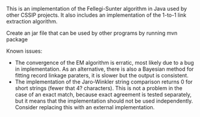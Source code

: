 This is an implementation of the Fellegi-Sunter algorithm in Java used by other CSSIP projects. It also includes an implementation of the 1-to-1 link extraction algorithm.

Create an jar file that can be used by other programs by running
    mvn package

Known issues:
* The convergence of the EM algorithm is erratic, most likely due to a bug in implementation. As an alternative, there is also a Bayesian method for fitting record linkage paraters, it is slower but the output is consistent.
*  The implementation of the Jaro-Winkler string comparison returns 0 for short strings (fewer that 4? characters). This is not a problem in the case of an exact match, because exact agreement is tested separately, but it means that the implementation should not be used independently. Consider replacing this with an external implementation.
